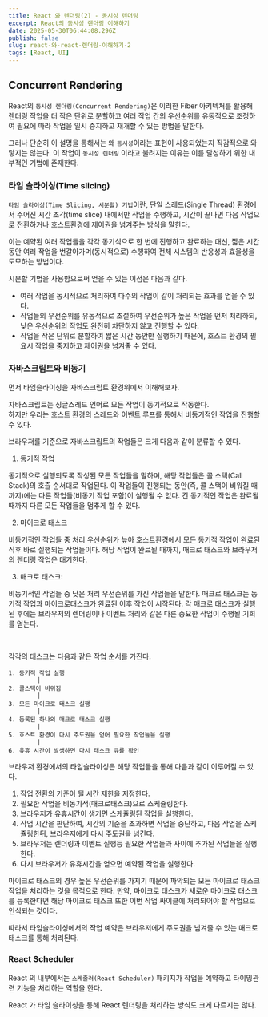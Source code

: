 ```yaml
---
title: React 와 렌더링(2) - 동시성 렌더링
excerpt: React의 동시성 렌더링 이해하기
date: 2025-05-30T06:44:08.296Z
publish: false
slug: react-와-react-렌더링-이해하기-2
tags: [React, UI]
---
```



## Concurrent Rendering

React의 `동시성 렌더링(Concurrent Rendering)`은 이러한 Fiber 아키텍처를 활용해 렌더링 작업을 더 작은 단위로 분할하고
여러 작업 간의 우선순위를 유동적으로 조정하여 필요에 따라 작업을 일시 중지하고 재개할 수 있는 방법을 말한다.

그러나 단순히 이 설명을 통해서는 왜 `동시성`이라는 표현이 사용되었는지 직감적으로 와닿지는 않는다.
이 작업이 `동시성 렌더링` 이라고 불려지는 이유는 이를 달성하기 위한 내부적인 기법에 존재한다.


### 타임 슬라이싱(Time slicing)

`타임 슬라이싱(Time Slicing, 시분할) 기법`이란, 단일 스레드(Single Thread) 환경에서 주어진 시간 조각(time slice) 내에서만 작업을 수행하고,
시간이 끝나면 다음 작업으로 전환하거나 호스트환경에 제어권을 넘겨주는 방식을 말한다. 

이는 예약된 여러 작업들을 각각 동기식으로 한 번에 진행하고 완료하는 대신,
짧은 시간 동안 여러 작업을 번갈아가며(동시적으로) 수행하여 전체 시스템의 반응성과 효율성을 도모하는 방법이다.

시분할 기법을 사용함으로써 얻을 수 있는 이점은 다음과 같다.

- 여러 작업을 동시적으로 처리하여 다수의 작업이 같이 처리되는 효과를 얻을 수 있다. 
- 작업들의 우선순위를 유동적으로 조절하여 우선순위가 높은 작업을 먼저 처리하되, 낮은 우선순위의 작업도 완전히 차단하지 않고 진행할 수 있다.
- 작업을 작은 단위로 분할하여 짧은 시간 동안만 실행하기 때문에, 호스트 환경의 필요시 작업을 중지하고 제어권을 넘겨줄 수 있다.



### 자바스크립트와 비동기 

먼저 타임슬라이싱을 자바스크립트 환경위에서 이해해보자.

자바스크립트는 싱글스레드 언어로 모든 작업이 동기적으로 작동한다.  
하지만 우리는 호스트 환경의 스레드와 이벤트 루프를 통해서 비동기적인 작업을 진행할 수 있다. 

브라우저를 기준으로 자바스크립트의 작업들은 크게 다음과 같이 분류할 수 있다.

1. 동기적 작업

동기적으로 실행되도록 작성된 모든 작업들을 말하며, 해당 작업들은 콜 스택(Call Stack)의 호출 순서대로 작업된다.
이 작업들이 진행되는 동안(즉, 콜 스택이 비워질 때까지)에는 다른 작업들(비동기 작업 포함)이 실행될 수 없다.
긴 동기적인 작업은 완료될 때까지 다른 모든 작업들을 멈추게 할 수 있다.

2. 마이크로 태스크

비동기적인 작업들 중 처리 우선순위가 높아 호스트환경에서 모든 동기적 작업이 완료된 직후 바로 실행되는 작업들이다.
해당 작업이 완료될 때까지, 매크로 태스크와 브라우저의 렌더링 작업은 대기한다. 


3. 매크로 태스크:

비동기적인 작업들 중 낮은 처리 우선순위를 가진 작업들을 말한다.
매크로 태스크는 동기적 작업과 마이크로태스크가 완료된 이후 작업이 시작된다.
각 매크로 태스크가 실행된 후에는 브라우저의 렌더링이나 이벤트 처리와 같은 다른 중요한 작업이 수행될 기회를 얻는다.

<br/>

각각의 태스크는 다음과 같은 작업 순서를 가진다.


```
1. 동기적 작업 실행
        | 
2. 콜스택이 비워짐
        | 
3. 모든 마이크로 태스크 실행
        |
4. 등록된 하나의 매크로 태스크 실행 
        |
5. 호스트 환경이 다시 주도권을 얻어 필요한 작업들을 실행
        |
6. 유휴 시간이 발생하면 다시 태스크 큐를 확인
```

브라우저 환경에서의 타임슬라이싱은 해당 작업들을 통해 다음과 같이 이루어질 수 있다.

1. 작업 전환의 기준이 될 시간 제한을 지정한다.
2. 필요한 작업을 비동기적(매크로태스크)으로 스케쥴링한다.
3. 브라우저가 유휴시간이 생기면 스케쥴링된 작업을 실행한다.
4. 작업 시간을 판단하여, 시간의 기준을 초과하면 작업을 중단하고,
다음 작업을 스케쥴링한뒤, 브라우저에게 다시 주도권을 넘긴다.
5. 브라우저는 렌더링과 이벤트 실행등 필요한 작업들과 사이에 추가된 작업들을 실행한다.
6. 다시 브라우저가 유휴시간을 얻으면 예약된 작업을 실행한다.


마이크로 태스크의 경우 높은 우선순위를 가지기 때문에 파악되는 모든 마이크로 태스크 작업을 처리하는 것을
목적으로 한다. 만약, 마이크로 태스크가 새로운 마이크로 태스크를 등록한다면 해당 마이크로 태스크 또한 
이번 작업 싸이클에 처리되어야 할 작업으로 인식되는 것이다.

따라서 타임슬라이싱에서의 작업 예약은 브라우저에게 주도권을 넘겨줄 수 있는 매크로 태스크를 통해 처리된다.

### React Scheduler

React 의 내부에서는 `스케줄러(React Scheduler)` 패키지가 작업을 예약하고 타이밍관련 기능을 처리하는 역할을 한다.  

React 가 타임 슬라이싱을 통해 React 렌더링을 처리하는 방식도 크게 다르지는 않다.
